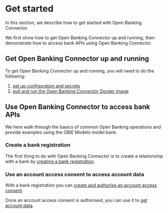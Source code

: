 # Get started

In this section, we describe how to get started with Open Banking Connector.

We first show how to get Open Banking Connector up and running, then demonstrate how to access bank APIs using Open Banking Connector.

## Get Open Banking Connector up and running

To get Open Banking Connector up and running, you will need to do the following:
1. [set up configuration and secrets](./set-up-configuration-and-secrets/README.md)
2. [pull and run the Open Banking Connector Docker image](./run-docker-image/README.md)

## Use Open Banking Connector to access bank APIs

We here walk through the basics of common Open Banking operations and provide examples using the OBIE Modelo model bank.

### Create a bank registration

The first thing to do with Open Banking Connector is to create a relationship with a bank by [creating a bank registration](./create-bank-registration/README.md).

### Use an account access consent to access account data

With a bank registration you can [create and authorise an account access consent](./create-and-authorise-account-access-consent/README.md).

Once an account access consent is authorised, you can use it to [get account data](./get-account-data/README.md).
